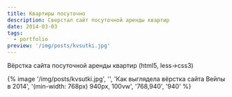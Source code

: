 ```yaml
---
title: Квартиры посуточно
description: Сверстал сайт посуточной аренды квартир
date: 2014-03-03
tags:
  - portfolio
preview: '/img/posts/kvsutki.jpg'
---
```


Вёрстка сайта посуточной аренды квартир (html5, less->css3)

{% image '/img/posts/kvsutki.jpg', '', 'Как выглядела вёрстка сайта Вейпы в 2014', '(min-width: 768px) 940px, 100vw', '768,940', '940' %}
